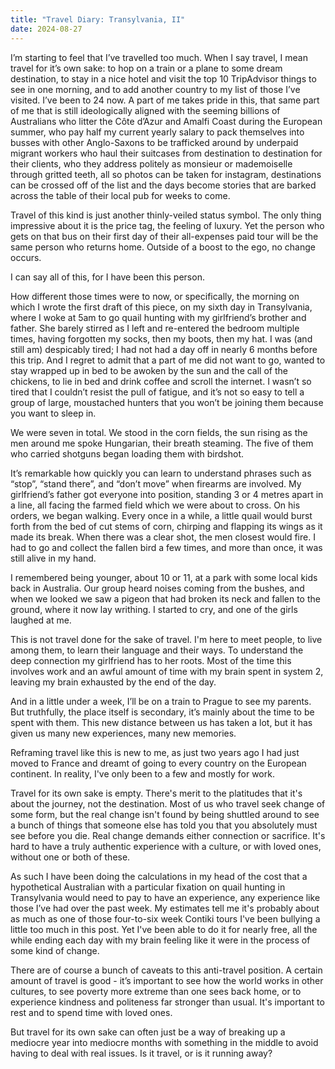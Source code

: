 ```yaml
---
title: "Travel Diary: Transylvania, II"
date: 2024-08-27
---
```

I’m starting to feel that I’ve travelled too much. When I say travel, I mean travel for it’s own sake: to hop on a train or a plane to some dream destination, to stay in a nice hotel and visit the top 10 TripAdvisor things to see in one morning, and to add another country to my list of those I’ve visited. I’ve been to 24 now. A part of me takes pride in this, that same part of me that is still ideologically aligned with the seeming billions of Australians who litter the Côte d’Azur and Amalfi Coast during the European summer, who pay half my current yearly salary to pack themselves into busses with other Anglo-Saxons to be trafficked around by underpaid migrant workers who haul their suitcases from destination to destination for their clients, who they address politely as monsieur or mademoiselle through gritted teeth, all so photos can be taken for instagram, destinations can be crossed off of the list and the days become stories that are barked across the table of their local pub for weeks to come.

Travel of this kind is just another thinly-veiled status symbol. The only thing impressive about it is the price tag, the feeling of luxury. Yet the person who gets on that bus on their first day of their all-expenses paid tour will be the same person who returns home. Outside of a boost to the ego, no change occurs.

I can say all of this, for I have been this person. 

How different those times were to now, or specifically, the morning on which I wrote the first draft of this piece, on my sixth day in Transylvania, where I woke at 5am to go quail hunting with my girlfriend’s brother and father. She barely stirred as I left and re-entered the bedroom multiple times, having forgotten my socks, then my boots, then my hat. I was (and still am) despicably tired; I had not had a day off in nearly 6 months before this trip. And I regret to admit that a part of me did not want to go, wanted to stay wrapped up in bed to be awoken by the sun and the call of the chickens, to lie in bed and drink coffee and scroll the internet. I wasn’t so tired that I couldn’t resist the pull of fatigue, and it’s not so easy to tell a group of large, moustached hunters that you won’t be joining them because you want to sleep in. 

We were seven in total. We stood in the corn fields, the sun rising as the men around me spoke Hungarian, their breath steaming. The five of them who carried shotguns began loading them with birdshot.

It’s remarkable how quickly you can learn to understand phrases such as “stop”, “stand there”, and “don’t move” when firearms are involved. My girlfriend’s father got everyone into position, standing 3 or 4 metres apart in a line, all facing the farmed field which we were about to cross. On his orders, we began walking. Every once in a while, a little quail would burst forth from the bed of cut stems of corn, chirping and flapping its wings as it made its break. When there was a clear shot, the men closest would fire. I had to go and collect the fallen bird a few times, and more than once, it was still alive in my hand.

I remembered being younger, about 10 or 11, at a park with some local kids back in Australia. Our group heard noises coming from the bushes, and when we looked we saw a pigeon that had broken its neck and fallen to the ground, where it now lay writhing. I started to cry, and one of the girls laughed at me.

This is not travel done for the sake of travel. I'm here to meet people, to live among them, to learn their language and their ways. To understand the deep connection my girlfriend has to her roots. Most of the time this involves work and an awful amount of time with my brain spent in system 2, leaving my brain exhausted by the end of the day.

And in a little under a week, I’ll be on a train to Prague to see my parents. But truthfully, the place itself is secondary, it’s mainly about the time to be spent with them. This new distance between us has taken a lot, but it has given us many new experiences, many new memories.

Reframing travel like this is new to me, as just two years ago I had just moved to France and dreamt of going to every country on the European continent. In reality, I've only been to a few and mostly for work. 

Travel for its own sake is empty. There's merit to the platitudes that it's about the journey, not the destination. Most of us who travel seek change of some form, but the real change isn't found by being shuttled around to see a bunch of things that someone else has told you that you absolutely must see before you die. Real change demands either connection or sacrifice. It's hard to have a truly authentic experience with a culture, or with loved ones, without one or both of these.

As such I have been doing the calculations in my head of the cost that a hypothetical Australian with a particular fixation on quail hunting in Transylvania would need to pay to have an experience, any experience like those I’ve had over the past week. My estimates tell me it's probably about as much as one of those four-to-six week Contiki tours I've been bullying a little too much in this post. Yet I've been able to do it for nearly free, all the while ending each day with my brain feeling like it were in the process of some kind of change.

There are of course a bunch of caveats to this anti-travel position. A certain amount of travel is good - it’s important to see how the world works in other cultures, to see poverty more extreme than one sees back home, or to experience kindness and politeness far stronger than usual. It's important to rest and to spend time with loved ones. 

But travel for its own sake can often just be a way of breaking up a mediocre year into mediocre months with something in the middle to avoid having to deal with real issues. Is it travel, or is it running away?